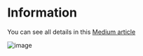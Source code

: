 # Information

You can see all details in this [Medium article]([https://medium.com/@dogukannulu/dbeaver-and-amazon-rds-mysql-connection-b4b4a345d885](https://medium.com/@dogukannulu/getting-data-from-s3-bucket-and-uploading-to-amazon-rds-mysql-aaf5f4195480))

![image](https://github.com/dogukannulu/read_from_s3_upload_to_rds/assets/91257958/53f72392-aca6-4a0d-b507-c90333740321)
